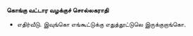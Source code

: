 **கொங்கு வட்டார வழக்குச் சொல்லகராதி**
- எதிர்வீடு. இவுங்கொ எங்கூட்டுக்கு எதுத்தூட்டுலெ இருக்குறாங்கொ.

